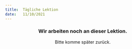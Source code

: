 ```yaml
---
title:  Tägliche Lektion
date:   11/10/2021
---
```


### <center>Wir arbeiten noch an dieser Lektion.</center>
<center>Bitte komme später zurück.</center>